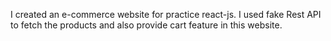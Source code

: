 I created an e-commerce website for practice react-js. I used fake Rest API to fetch the products and also provide cart feature in this website.
